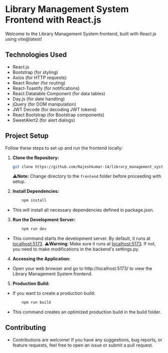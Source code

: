 # Library Management System Frontend with React.js

Welcome to the Library Management System frontend, built with React.js using vite@latest!

## Technologies Used

- React.js
- Bootstrap (for styling)
- Axios (for HTTP requests)
- React Router (for routing)
- React-Toastify (for notifications)
- React Datatable Component (for data tables)
- Day.js (for date handling)
- jQuery (for DOM manipulation)
- JWT Decode (for decoding JWT tokens)
- React Bootstrap (for Bootstrap components)
- SweetAlert2 (for alert dialogs)


## Project Setup

Follow these steps to set up and run the frontend locally:
1. **Clone the Repository:**

   ```bash
   git clone https://github.com/Rajeshkumar-14/library_management_system.git
   ```

   ⚠️**Note:** Change directory to the `frontend` folder before proceeding with setup.

2. **Install Dependencies:**

    ```bash
        npm install
    ```
- This will install all necessary dependencies defined in package.json.

3. **Run the Development Server:**

    ```bash
        npm run dev
    ```

- This command starts the development server. By default, it runs at [localhost:5173](http://http://localhost:5173/).
⚠️**Warning**: Make sure it runs at [localhost:5173](http://http://localhost:5173/). If not, you need to make modifications in the backend's settings.py.

4. **Accessing the Application:**

- Open your web browser and go to http://localhost:5173/ to view the Library Management System frontend.

5. **Production Build:**

- If you want to create a production build:

    ```bash
        npm run build
    ```
- This command creates an optimized production build in the build folder.


## Contributing

- Contributions are welcome! If you have any suggestions, bug reports, or feature requests, feel free to open an issue or submit a pull request.